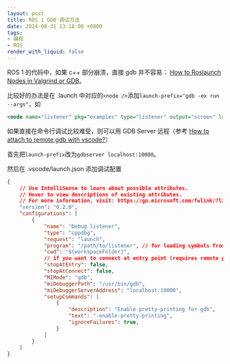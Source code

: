 ```yaml
---
layout: post
title: ROS 1 GDB 调试方法
date: 2024-08-31 13:18:00 +0800
tags: 
- 编程
- ROS
render_with_liquid: false
---
```


ROS 1 的代码中，如果 c++ 部分崩溃，直接 gdb 并不容易：
[How to Roslaunch Nodes in Valgrind or GDB](http://wiki.ros.org/roslaunch/Tutorials/Roslaunch%20Nodes%20in%20Valgrind%20or%20GDB)。

比较好的办法是在 .launch 中对应的`<node />`添加`launch-prefix="gdb -ex run --args"`，如

```xml
<node name="listener" pkg="examples" type="listener" output="screen" launch-prefix="gdb -ex run --args" /> 
```

如果直接在命令行调试比较难受，则可以用 GDB Server 远程（参考 [How to attach to remote gdb with vscode?](https://stackoverflow.com/questions/53519668/how-to-attach-to-remote-gdb-with-vscode)）

首先把`launch-prefix`改为`gdbserver localhost:10000`。

然后在 .vscode/launch.json 添加调试配置
```json
{
    // Use IntelliSense to learn about possible attributes.
    // Hover to view descriptions of existing attributes.
    // For more information, visit: https://go.microsoft.com/fwlink/?linkid=830387
    "version": "0.2.0",
    "configurations": [
        {
            "name": "Debug listener",
            "type": "cppdbg",
            "request": "launch",
            "program": "/path/to/listener", // for loading symbols from running program
            "cwd": "${workspaceFolder}",
            // if you want to connect at entry point (requires remote program to start paused)
            "stopAtEntry": false,
            "stopAtConnect": false,
            "MIMode": "gdb",
            "miDebuggerPath": "/usr/bin/gdb",
            "miDebuggerServerAddress": "localhost:10000",
            "setupCommands": [
                {
                    "description": "Enable pretty-printing for gdb",
                    "text": "-enable-pretty-printing",
                    "ignoreFailures": true,
                }
            ]
        }
    ]
}
```